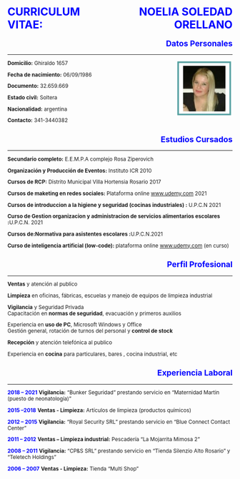<!-- #### <span style="color: grey;">_Curriculim Vitae_</span>  
## <div class="big-text" style="color: blue;text-align: center;"> N O E L I A  <span style="color:white">.</span>  S O L E D A D <span style="color:white">.</span>  O R E L L A N O</div>    -->
<style>
.big-text {
  font-size: 24px;
}
</style>

<h2 style="padding-bottom: 50px;color: blue;">
    <div class="big-text" style="float: left;width: 40%;"> CURRICULUM VITAE:</div>
    <div class="big-text"style="float: left;width: 60%;" align=right>NOELIA SOLEDAD ORELLANO</div>
</h2>  


<sub>
  <div style="text-align: right;color: blue;"><h2>Datos Personales</h2></div>
  <hr/>  
 <img src="https://github.com/Gruning/Public-Media/raw/master/image-nso.png" width=25% align=right>


  <b>Domicilio:</b> Ghiraldo 1657 

  <b>Fecha de nacimiento:</b> 06/09/1986  

  <b>Documento:</b> 32.659.669  

  <b>Estado civil:</b> Soltera  

  <b>Nacionalidad:</b> argentina  

  <b>Contacto:</b> 341-3440382 

  <div style="text-align: right;color: blue;"><h2> Estudios Cursados</h2> </div> 
  <hr/> 

  <b>Secundario completo:</b> E.E.M.P.A complejo Rosa Ziperovich

  <b>Organización y Producción de Eventos:</b> Instituto ICR 2010 

  <b>Cursos de RCP:</b> Distrito Municipal Villa Hortensia Rosario 2017 

  <b>Cursos de maketing en redes sociales: </b>Plataforma online www.udemy.com 2021

  <b>Cursos de introduccion a la higiene y seguridad (cocinas industriales) :</b> U.P.C.N    2021 

  <b>Curso de Gestion organizacion y administracion de servicios alimentarios escolares :</b>U.P.C.N. 2021 

  <b>Cursos de:Normativa para asistentes escolares :</b>U.P.C.N.2021

  <b>Curso de inteligencia artificial (low-code): </b>plataforma online www.udemy.com (en curso)

  <div style="text-align: right;color: blue;"><h2>Perfil Profesional</h2></div>
  <hr/>

  <b>Ventas</b> y atención al publico   

  <b>Limpieza</b> en oficinas, fábricas, escuelas y manejo de equipos de limpieza industrial  

  <b>Vigilancia</b> y Seguridad Privada  
Capacitación en <b>normas de seguridad</b>, evacuación y primeros auxilios  

  Experiencia en <b>uso de PC</b>, Microsoft Windows y Office   
  Gestión general, rotación de turnos del personal y <b>control de stock</b>   

  <b>Recepción</b> y atención telefónica al publico  

  Experiencia en <b>cocina</b> para  particulares, bares , cocina industrial, etc

  <div style="text-align: right;color: blue;"><h2>Experiencia Laboral</h2></div>
  <hr/>

  <span style="color: blue;">**2018 – 2021** </span><b>Vigilancia:</b> “Bunker Seguridad” prestando servicio en “Maternidad Martin (puesto de neonatología)” 

  <span style="color: blue;">**2015 –2018** </span><b>Ventas - Limpieza:</b> Artículos de limpieza (productos químicos) 

  <span style="color: blue;">**2012 – 2015** </span> <b>Vigilancia:</b> “Royal Security SRL” prestando servicio en “Blue Connect Contact Center” 

  <span style="color: blue;">**2011 – 2012** </span> <b>Ventas – Limpieza industrial:</b> Pescadería “La Mojarrita Mimosa 2”  

  <span style="color: blue;">**2008 – 2011** </span> <b>Vigilancia:</b> “CP&S SRL” prestando servicio en “Tienda Silenzio Alto Rosario” y “Teletech Holdings” 

  <span style="color: blue;">**2006 – 2007** </span> <b>Ventas - Limpieza:</b> Tienda “Multi Shop” 

</sub>